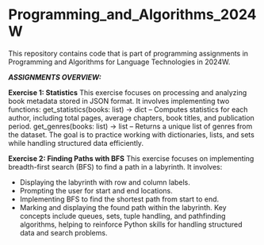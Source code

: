 # Programming_and_Algorithms_2024W
This repository contains code that is part of programming assignments in Programming and Algorithms for Language Technologies in 2024W.

***ASSIGNMENTS OVERVIEW:***

**Exercise 1: Statistics**
This exercise focuses on processing and analyzing book metadata stored in JSON format. It involves implementing two functions:
get_statistics(books: list) -> dict – Computes statistics for each author, including total pages, average chapters, book titles, and publication period.
get_genres(books: list) -> list – Returns a unique list of genres from the dataset.
The goal is to practice working with dictionaries, lists, and sets while handling structured data efficiently.

**Exercise 2: Finding Paths with BFS**
This exercise focuses on implementing breadth-first search (BFS) to find a path in a labyrinth. It involves:
- Displaying the labyrinth with row and column labels.
- Prompting the user for start and end locations.
- Implementing BFS to find the shortest path from start to end.
- Marking and displaying the found path within the labyrinth.
Key concepts include queues, sets, tuple handling, and pathfinding algorithms, helping to reinforce Python skills for handling structured data and search problems.
